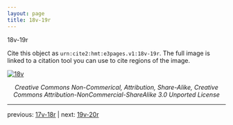 ```yaml
---
layout: page
title: 18v-19r
---
```


18v-19r

Cite this object as `urn:cite2:hmt:e3pages.v1:18v-19r`. The full image is linked to a citation tool you can use to cite regions of the image.

[![18v](http://www.homermultitext.org/iipsrv?IIIF=/project/homer/pyramidal/deepzoom/hmt/e3bifolio/v1/E3_18v_19r.tif/full/800,/0/default.jpg)](http://www.homermultitext.org/ict2/?urn=urn:cite2:hmt:e3bifolio.v1:E3_18v_19r) 

<p style="text-align: center; font-style: italic;">Creative Commons Non-Commerical, Attribution, Share-Alike, Creative Commons Attribution-NonCommercial-ShareAlike 3.0 Unported License</p>

---

previous: [17v-18r](../17v-18r/) | next: [19v-20r](../19v-20r/)